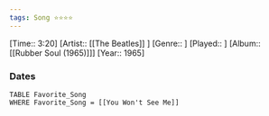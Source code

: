 ```yaml
---
tags: Song ⭐⭐⭐⭐ 
---
```

[Time:: 3:20]
[Artist:: [[The Beatles]] ]
[Genre:: ]
[Played:: ]
[Album:: [[Rubber Soul (1965)]]]
[Year:: 1965]
### Dates
````dataview
TABLE Favorite_Song
WHERE Favorite_Song = [[You Won't See Me]]
````